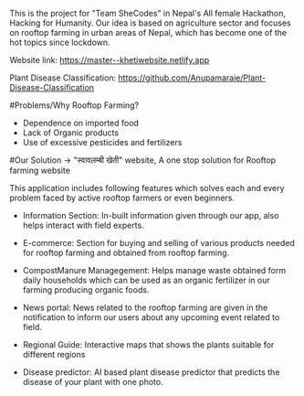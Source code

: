 This is the project for "Team SheCodes" in Nepal's All female Hackathon, Hacking for Humanity. Our idea is based on agriculture sector and focuses on rooftop farming in urban areas of Nepal, which has become one of the hot topics since lockdown. 

Website link: https://master--khetiwebsite.netlify.app

Plant Disease Classification: https://github.com/Anupamaraie/Plant-Disease-Classification

#Problems/Why Rooftop Farming?

- Dependence on imported food
- Lack of Organic products
- Use of excessive pesticides and fertilizers

#Our Solution -> "स्वावलम्बी खेती" website, A one stop solution for Rooftop farming website

This application includes following features which solves each and every problem faced by active rooftop farmers or even beginners.

- Information Section: In-built information given through our app, also helps interact with field     experts.

- E-commerce: Section for buying and selling of various products needed for rooftop farming and obtained from rooftop farming.

- CompostManure Managegement: Helps manage waste obtained form daily households which can be used as an organic fertilizer in our farming producing organic foods.

- News portal: News related to the rooftop farming are given in the notification to inform our users about any upcoming event related to field.

- Regional Guide: Interactive maps that shows the plants suitable for different regions

- Disease predictor: AI based plant disease predictor that predicts the disease of your plant with one photo.
